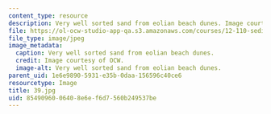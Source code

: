 ```yaml
---
content_type: resource
description: Very well sorted sand from eolian beach dunes. Image courtesy of OCW.
file: https://ol-ocw-studio-app-qa.s3.amazonaws.com/courses/12-110-sedimentary-geology-fall-2004/8549096006408e6ef6d7560b249537be_39.jpg
file_type: image/jpeg
image_metadata:
  caption: Very well sorted sand from eolian beach dunes.
  credit: Image courtesy of OCW.
  image-alt: Very well sorted sand from eolian beach dunes.
parent_uid: 1e6e9890-5931-e35b-0daa-156596c40ce6
resourcetype: Image
title: 39.jpg
uid: 85490960-0640-8e6e-f6d7-560b249537be
---
```

